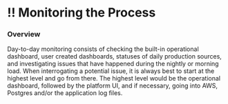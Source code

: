 # !! Monitoring the Process

### Overview

Day-to-day monitoring consists of checking the built-in operational dashboard, user created dashboards, statuses of daily production sources, and investigating issues that have happened during the nightly or morning load. When interrogating a potential issue, it is always best to start at the highest level and go from there. The highest level would be the operational dashboard, followed by the platform UI, and if necessary, going into AWS, Postgres and/or the application log files.



